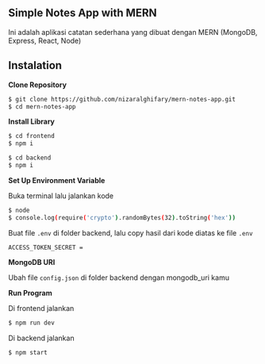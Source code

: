 ## Simple Notes App with MERN
Ini adalah aplikasi catatan sederhana yang dibuat dengan MERN (MongoDB, Express, React, Node)

## Instalation

**Clone Repository**
```bash
$ git clone https://github.com/nizaralghifary/mern-notes-app.git
$ cd mern-notes-app
```

**Install Library**
```bash
$ cd frontend
$ npm i
```
```bash
$ cd backend
$ npm i
```

**Set Up Environment Variable**

Buka terminal lalu jalankan kode
```bash
$ node
$ console.log(require('crypto').randomBytes(32).toString('hex'))
```

Buat file `.env` di folder backend, lalu copy hasil dari kode diatas ke file `.env`
```env
ACCESS_TOKEN_SECRET =
```

**MongoDB URI**

Ubah file `config.json` di folder backend dengan mongodb_uri kamu

**Run Program**

Di frontend jalankan
```bash
$ npm run dev
```

Di backend jalankan
```bash
$ npm start
```
